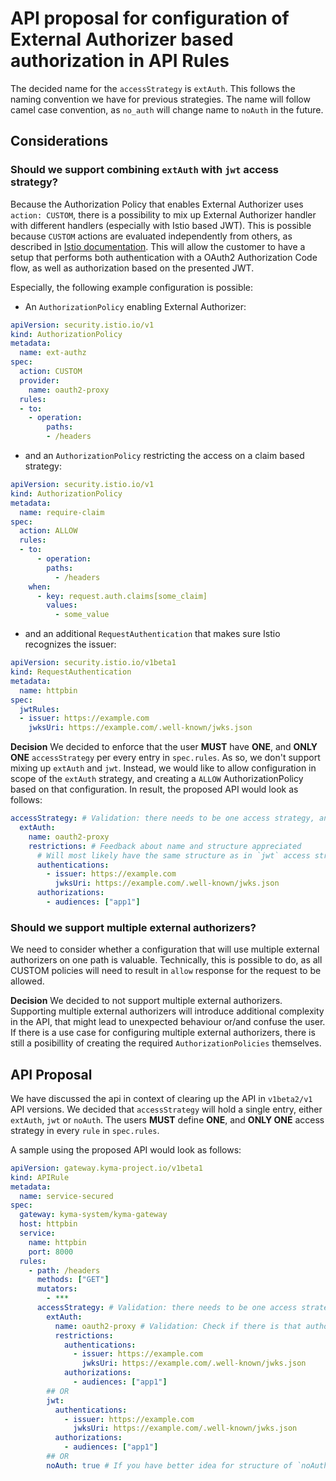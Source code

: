 # API proposal for configuration of External Authorizer based authorization in API Rules

The decided name for the `accessStrategy` is `extAuth`. This follows the naming convention we have for previous strategies. The name will follow camel case convention, as `no_auth` will change name to `noAuth` in the future.

## Considerations

### Should we support combining `extAuth` with `jwt` access strategy?

Because the Authorization Policy that enables External Authorizer uses `action: CUSTOM`, there is a possibility to mix up External Authorizer handler with different handlers (especially with Istio based JWT). This is possible because `CUSTOM` actions are evaluated independently from others, as described in [Istio documentation](https://istio.io/latest/docs/reference/config/security/authorization-policy). This will allow the customer to have a setup that performs both authentication with a OAuth2 Authorization Code flow, as well as authorization based on the presented JWT.

Especially, the following example configuration is possible:

- An `AuthorizationPolicy` enabling External Authorizer:

```yaml
apiVersion: security.istio.io/v1
kind: AuthorizationPolicy
metadata:
  name: ext-authz
spec:
  action: CUSTOM
  provider:
    name: oauth2-proxy
  rules:
  - to:
    - operation:
        paths:
        - /headers
```

- and an `AuthorizationPolicy` restricting the access on a claim based strategy:

```yaml
apiVersion: security.istio.io/v1
kind: AuthorizationPolicy
metadata:
  name: require-claim
spec:
  action: ALLOW
  rules:
  - to:
      - operation:
        paths:
          - /headers
    when:
      - key: request.auth.claims[some_claim]
        values:
          - some_value
```

- and an additional `RequestAuthentication` that makes sure Istio recognizes the issuer:
```yaml
apiVersion: security.istio.io/v1beta1
kind: RequestAuthentication
metadata:
  name: httpbin
spec:
  jwtRules:
  - issuer: https://example.com
    jwksUri: https://example.com/.well-known/jwks.json
```

**Decision**
We decided to enforce that the user **MUST** have **ONE**, and **ONLY ONE** `accessStrategy` per every entry in `spec.rules`. As so, we don't support mixing up `extAuth` and `jwt`.
Instead, we would like to allow configuration in scope of the `extAuth` strategy, and creating a `ALLOW` AuthorizationPolicy based on that configuration.
In result, the proposed API would look as follows:

```yaml
accessStrategy: # Validation: there needs to be one access strategy, and only one
  extAuth:
    name: oauth2-proxy
    restrictions: # Feedback about name and structure appreciated
      # Will most likely have the same structure as in `jwt` access strategy
      authentications:
        - issuer: https://example.com
          jwksUri: https://example.com/.well-known/jwks.json            
      authorizations:
        - audiences: ["app1"]
```

### Should we support multiple external authorizers?

We need to consider whether a configuration that will use multiple external authorizers on one path is valuable. Technically, this is possible to do, as all CUSTOM policies will need to result in `allow` response for the request to be allowed.

**Decision**
We decided to not support multiple external authorizers. Supporting multiple external authorizers will introduce additional complexity in the API, that might lead to unexpected behaviour or/and confuse the user.
If there is a use case for configuring multiple external authorizers, there is still a posibillity of creating the required `AuthorizationPolicies` themselves.

## API Proposal

We have discussed the api in context of clearing up the API in `v1beta2/v1` API versions. We decided that `accessStrategy` will hold a single entry, either `extAuth`, `jwt` or `noAuth`. The users **MUST** define **ONE**, and **ONLY ONE** access strategy in every `rule` in `spec.rules`.

A sample using the proposed API would look as follows:

```yaml
apiVersion: gateway.kyma-project.io/v1beta1
kind: APIRule
metadata:
  name: service-secured
spec:
  gateway: kyma-system/kyma-gateway
  host: httpbin
  service:
    name: httpbin
    port: 8000
  rules:
    - path: /headers
      methods: ["GET"]
      mutators:
        - ***
      accessStrategy: # Validation: there needs to be one access strategy, and only one
        extAuth:
          name: oauth2-proxy # Validation: Check if there is that authorizer in Istio mesh config
          restrictions:
            authentications:
              - issuer: https://example.com
                jwksUri: https://example.com/.well-known/jwks.json            
            authorizations:
              - audiences: ["app1"]
        ## OR
        jwt:
          authentications:
            - issuer: https://example.com
              jwksUri: https://example.com/.well-known/jwks.json            
          authorizations:
            - audiences: ["app1"]
        ## OR
        noAuth: true # If you have better idea for structure of `noAuth` please comment :)
```
